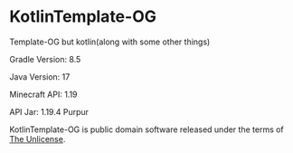 # KotlinTemplate-OG

Template-OG but kotlin(along with some other things)

Gradle Version: 8.5

Java Version: 17

Minecraft API: 1.19

API Jar: 1.19.4 Purpur

KotlinTemplate-OG is public domain software released under the terms of [The Unlicense](https://github.com/true-og/Template-OG/blob/main/LICENSE).

